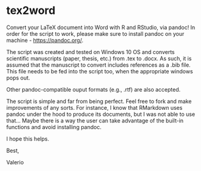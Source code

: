 # tex2word
Convert your LaTeX document into Word with R and RStudio, via pandoc!
In order for the script to work, please make sure to install pandoc on your machine - https://pandoc.org/.

The script was created and tested on Windows 10 OS and converts scientific manuscripts
(paper, thesis, etc.) from .tex to .docx.
As such, it is assumed that the manuscript to convert includes references as a .bib file.
This file needs to be fed into the script too, when the appropriate windows pops out.

Other pandoc-compatible ouput formats (e.g., .rtf) are also accepted.

The script is simple and far from being perfect. Feel free to fork and make improvements of any sorts.
For instance, I know that RMarkdown uses pandoc under the hood to produce its documents, but I was not able
to use that... Maybe there is a way the user can take advantage of the built-in functions and avoid
installing pandoc.

I hope this helps.

Best,

Valerio
